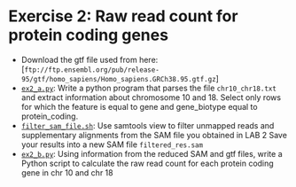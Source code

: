 # Exercise 2: Raw read count for protein coding genes

* Download the gtf file used from here: [`ftp://ftp.ensembl.org/pub/release-95/gtf/homo_sapiens/Homo_sapiens.GRCh38.95.gtf.gz`]
* [`ex2_a.py`](./ex2_a.py): Write a python program that parses the file `chr10_chr18.txt` and extract information about chromosome 10 and 18. Select only rows for which the feature is equal to gene and gene_biotype equal to protein_coding. 
* [`filter_sam_file.sh`](./filter_sam_file.sh): Use samtools view to filter unmapped reads and supplementary alignments from the SAM file you obtained in LAB 2 Save your results into a new SAM file `filtered_res.sam`
* [`ex2_b.py`](./ex2_b.py): Using information from the reduced SAM and gtf files, write a Python script to calculate the raw read count for each protein coding gene in chr 10 and chr 18

